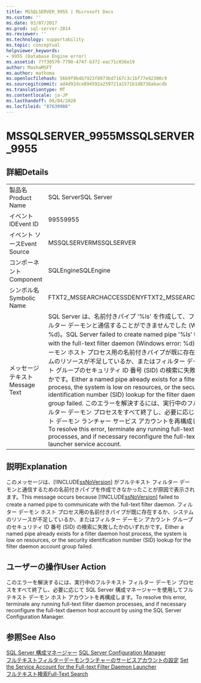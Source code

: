 ```yaml
---
title: MSSQLSERVER_9955 | Microsoft Docs
ms.custom: ''
ms.date: 03/07/2017
ms.prod: sql-server-2014
ms.reviewer: ''
ms.technology: supportability
ms.topic: conceptual
helpviewer_keywords:
- 9955 (Database Engine error)
ms.assetid: 77f30570-7790-4747-b372-eac71c036e19
author: MashaMSFT
ms.author: mathoma
ms.openlocfilehash: 56b9f9b4b7923f8973bd7167c3c1bf77e92300c9
ms.sourcegitcommit: ad4d92dce894592a259721a1571b1d8736abacdb
ms.translationtype: MT
ms.contentlocale: ja-JP
ms.lasthandoff: 08/04/2020
ms.locfileid: "87639986"
---
```

# <a name="mssqlserver_9955"></a><span data-ttu-id="0f0e8-102">MSSQLSERVER_9955</span><span class="sxs-lookup"><span data-stu-id="0f0e8-102">MSSQLSERVER_9955</span></span>
    
## <a name="details"></a><span data-ttu-id="0f0e8-103">詳細</span><span class="sxs-lookup"><span data-stu-id="0f0e8-103">Details</span></span>  
  
|||  
|-|-|  
|<span data-ttu-id="0f0e8-104">製品名</span><span class="sxs-lookup"><span data-stu-id="0f0e8-104">Product Name</span></span>|<span data-ttu-id="0f0e8-105">SQL Server</span><span class="sxs-lookup"><span data-stu-id="0f0e8-105">SQL Server</span></span>|  
|<span data-ttu-id="0f0e8-106">イベント ID</span><span class="sxs-lookup"><span data-stu-id="0f0e8-106">Event ID</span></span>|<span data-ttu-id="0f0e8-107">9955</span><span class="sxs-lookup"><span data-stu-id="0f0e8-107">9955</span></span>|  
|<span data-ttu-id="0f0e8-108">イベント ソース</span><span class="sxs-lookup"><span data-stu-id="0f0e8-108">Event Source</span></span>|<span data-ttu-id="0f0e8-109">MSSQLSERVER</span><span class="sxs-lookup"><span data-stu-id="0f0e8-109">MSSQLSERVER</span></span>|  
|<span data-ttu-id="0f0e8-110">コンポーネント</span><span class="sxs-lookup"><span data-stu-id="0f0e8-110">Component</span></span>|<span data-ttu-id="0f0e8-111">SQLEngine</span><span class="sxs-lookup"><span data-stu-id="0f0e8-111">SQLEngine</span></span>|  
|<span data-ttu-id="0f0e8-112">シンボル名</span><span class="sxs-lookup"><span data-stu-id="0f0e8-112">Symbolic Name</span></span>|<span data-ttu-id="0f0e8-113">FTXT2_MSSEARCHACCESSDENY</span><span class="sxs-lookup"><span data-stu-id="0f0e8-113">FTXT2_MSSEARCHACCESSDENY</span></span>|  
|<span data-ttu-id="0f0e8-114">メッセージ テキスト</span><span class="sxs-lookup"><span data-stu-id="0f0e8-114">Message Text</span></span>|<span data-ttu-id="0f0e8-115">SQL Server は、名前付きパイプ '%ls' を作成して、フルテキスト フィルター デーモンと通信することができませんでした (Windows エラー: %d)。</span><span class="sxs-lookup"><span data-stu-id="0f0e8-115">SQL Server failed to create named pipe '%ls' to communicate with the full-text filter daemon (Windows error: %d).</span></span> <span data-ttu-id="0f0e8-116">フィルター デーモン ホスト プロセス用の名前付きパイプが既に存在するか、システムのリソースが不足しているか、またはフィルター デーモン アカウント グループのセキュリティ ID 番号 (SID) の検索に失敗したかのいずれかです。</span><span class="sxs-lookup"><span data-stu-id="0f0e8-116">Either a named pipe already exists for a filter daemon host process, the system is low on resources, or the security identification number (SID) lookup for the filter daemon account group failed.</span></span> <span data-ttu-id="0f0e8-117">このエラーを解決するには、実行中のフルテキスト フィルター デーモン プロセスをすべて終了し、必要に応じて、フルテキスト デーモン ランチャー サービス アカウントを再構成してください。</span><span class="sxs-lookup"><span data-stu-id="0f0e8-117">To resolve this error, terminate any running full-text filter daemon processes, and if necessary reconfigure the full-text daemon launcher service account.</span></span>|  
  
## <a name="explanation"></a><span data-ttu-id="0f0e8-118">説明</span><span class="sxs-lookup"><span data-stu-id="0f0e8-118">Explanation</span></span>  
 <span data-ttu-id="0f0e8-119">このメッセージは、[!INCLUDE[ssNoVersion](../../includes/ssnoversion-md.md)] がフルテキスト フィルター デーモンと通信するための名前付きパイプを作成できなかったことが原因で表示されます。</span><span class="sxs-lookup"><span data-stu-id="0f0e8-119">This message occurs because [!INCLUDE[ssNoVersion](../../includes/ssnoversion-md.md)] failed to create a named pipe to communicate with the full-text filter daemon.</span></span> <span data-ttu-id="0f0e8-120">フィルター デーモン ホスト プロセス用の名前付きパイプが既に存在するか、システムのリソースが不足しているか、またはフィルター デーモン アカウント グループのセキュリティ ID 番号 (SID) の検索に失敗したかのいずれかです。</span><span class="sxs-lookup"><span data-stu-id="0f0e8-120">Either a named pipe already exists for a filter daemon host process, the system is low on resources, or the security identification number (SID) lookup for the filter daemon account group failed.</span></span>  
  
## <a name="user-action"></a><span data-ttu-id="0f0e8-121">ユーザーの操作</span><span class="sxs-lookup"><span data-stu-id="0f0e8-121">User Action</span></span>  
 <span data-ttu-id="0f0e8-122">このエラーを解決するには、実行中のフルテキスト フィルター デーモン プロセスをすべて終了し、必要に応じて SQL Server 構成マネージャーを使用してフルテキスト デーモン ホスト アカウントを再構成します。</span><span class="sxs-lookup"><span data-stu-id="0f0e8-122">To resolve this error, terminate any running full-text filter daemon processes, and if necessary reconfigure the full-text daemon host account by using the SQL Server Configuration Manager.</span></span>  
  
## <a name="see-also"></a><span data-ttu-id="0f0e8-123">参照</span><span class="sxs-lookup"><span data-stu-id="0f0e8-123">See Also</span></span>  
 <span data-ttu-id="0f0e8-124">[SQL Server 構成マネージャー](../sql-server-configuration-manager.md) </span><span class="sxs-lookup"><span data-stu-id="0f0e8-124">[SQL Server Configuration Manager](../sql-server-configuration-manager.md) </span></span>  
 <span data-ttu-id="0f0e8-125">[フルテキストフィルターデーモンランチャーのサービスアカウントの設定](../search/set-the-service-account-for-the-full-text-filter-daemon-launcher.md) </span><span class="sxs-lookup"><span data-stu-id="0f0e8-125">[Set the Service Account for the Full-text Filter Daemon Launcher](../search/set-the-service-account-for-the-full-text-filter-daemon-launcher.md) </span></span>  
 [<span data-ttu-id="0f0e8-126">フルテキスト検索</span><span class="sxs-lookup"><span data-stu-id="0f0e8-126">Full-Text Search</span></span>](../search/full-text-search.md)  
  
  
